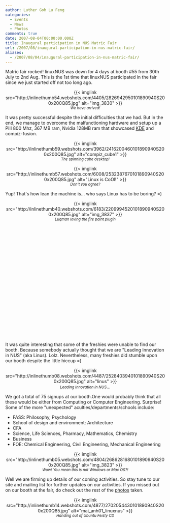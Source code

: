 ```yaml
---
author: Luther Goh Lu Feng
categories:
  - Events
  - News
  - Photos
comments: true
date: 2007-08-04T00:00:00.000Z
title: Inaugural participation in NUS Matric Fair
url: /2007/08/inaugural-participation-in-nus-matric-fair/
aliases:
  - /2007/08/04/inaugural-participation-in-nus-matric-fair/
---
```


<p>Matric fair rocked! linuxNUS was down for 4 days at booth #55 from 30th July to 2nd Aug. This is the 1st time that linuxNUS participated in the fair since we just started off not too long ago.</p>
<p style="text-align: center;">{{< imglink src="http://inlinethumb54.webshots.com/4405/2826942950101890940S200x200Q85.jpg" alt="img_3830" >}}<br />
<em><small>We have arrived!</small></em></p>
<p>It was pretty successful despite the initial difficulties that we had. But in the end, we manage to overcome the malfunctioning hardware and setup up a PIII 800 Mhz, 367 MB ram, Nvidia 128MB ram that showcased <a href="http://www.kde.org/" target="_blank">KDE</a> and compiz-fusion.
</p>
<p style="text-align: center;">{{< imglink src="http://inlinethumb59.webshots.com/3962/2416200460101890940S200x200Q85.jpg" alt="compiz_cube1" >}}<br />
<em><small>The spinning cube desktop!</small></em></p>
<p style="text-align: center;">{{< imglink src="http://inlinethumb57.webshots.com/6008/2532387670101890940S200x200Q85.jpg" alt="Linux is CoOl!" >}}<br />
<small><em>Don't you agree?</em></small><em></em></p>
<p>Yup! That's how lean the machine is... who says Linux has to be boring? =)&nbsp;</p>
<p style="text-align: center;">{{< imglink src="http://inlinethumb40.webshots.com/6183/2209994520101890940S200x200Q85.jpg" alt="img_3837" >}}<br />
<em><small>Luqman loving the fire paint plugin</small></em></p>
<div align="center"><object width="425" height="350"><param name="movie" value="http://www.youtube.com/v/td_lW6BRllI"></param><param name="wmode" value="transparent"></param><embed src="http://www.youtube.com/v/td_lW6BRllI" type="application/x-shockwave-flash" wmode="transparent" width="425" height="350"></embed></object></div>
<p>It was quite interesting that some of the freshies were unable to find our booth. Because somebody actually thought that we are "Leading Innovation in NUS" (aka Linus). Lolz. Nevertheless, many freshies did stumble upon our booth despite the little hiccup =)
</p>
<p style="text-align: center;">{{< imglink src="http://inlinethumb08.webshots.com/4487/2528403940101890940S200x200Q85.jpg" alt="linus" >}}<br />
<small><em>Leading Innovation in NUS</em></small>...
</p>
<p>We got a total of 75 signups at our booth.One would probably think that all these would be either from Computing or Computer Engineering. Surprise! Some of the more "unexpected" aculties/departments/schools include:&nbsp;</p>
<ul>
  <li>FASS: Philosophy,&nbsp;Psychology&nbsp;</li>
  <li>School of design and environment:&nbsp;Architecture</li>
  <li>CFA&nbsp;</li>
  <li>Science, Life Sciences, Pharmacy, Mathematics, Chemistry</li>
  <li>Business</li>
<li>FOE: Chemical Engineering, Civil Engineering, Mechanical Engineering</li>
</ul>
<div style="text-align: center;">{{< imglink src="http://inlinethumb05.webshots.com/4804/2686281680101890940S200x200Q85.jpg" alt="img_3823" >}}<br />
<small><em>Wow! You mean this is not Windows or Mac OS?!</em></small><br />
</div>
<p>Well we are firming up details of our coming activities. So stay tune to our site and mailing list for further updates on our activities. If you missed out on our booth at the fair, do check out the rest of the <a href="http://good-times.webshots.com/album/560132501SzdmyM%5D" target="_blank">photos</a> taken.</p>
<p style="text-align: center;">{{< imglink src="http://inlinethumb14.webshots.com/4877/2702054430101890940S200x200Q85.jpg" alt="mai_anh01_linuxnus" >}}<br />
<em><small>Handing out of Ubuntu Feisty CD</small></em>
</p>
